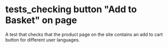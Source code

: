 # tests_checking button "Add to Basket" on page
A test that checks that the product page on the site contains an add to cart button for different user languages.
